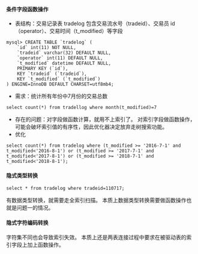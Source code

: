 #### 条件字段函数操作
- 表结构：交易记录表 tradelog 包含交易流水号（tradeid）、交易员 id（operator）、交易时间（t_modified）等字段
```
mysql> CREATE TABLE `tradelog` (
    `id` int(11) NOT NULL,
    `tradeid` varchar(32) DEFAULT NULL,
    `operator` int(11) DEFAULT NULL,
    `t_modified` datetime DEFAULT NULL,
    PRIMARY KEY (`id`),
    KEY `tradeid` (`tradeid`),
    KEY `t_modified` (`t_modified`)
) ENGINE=InnoDB DEFAULT CHARSET=utf8mb4;
```
- 需求：统计所有年份中7月份的交易总数
```
select count(*) from tradellog where month(t_modified)=7
```
- 存在的问题：对字段做函数计算，就用不上索引了。
对索引字段做函数操作，可能会破坏索引值的有序性，因此优化器决定放弃走树搜索功能。
- 优化
```
select count(*) from tradelog where (t_modified >= '2016-7-1' and t_modified<'2016-8-1') or (t_modified >= '2017-7-1' and t_modified<'2017-8-1') or (t_modified >= '2018-7-1' and t_modified<'2018-8-1');
```

#### 隐式类型转换
```
select * from tradelog where tradeid=110717;
```
有数据类型转换，就需要走全索引扫描。
本质上数据类型转换需要做函数操作也就是问题一的情况。

#### 隐式字符编码转换
字符集不同也会导致索引失效。
本质上还是两表连接过程中要求在被驱动表的索引字段上加上函数操作。